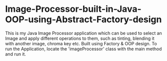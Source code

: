 # Image-Processor-built-in-Java-OOP-using-Abstract-Factory-design
This is my Java Image Processor application which can be used to select an Image and apply different operations to them, such as tinting, blending it with another image, chroma key etc. Built using Factory &amp; OOP design.
To run the Application, locate the 'imageProcessor' class with the main method and run it. 
